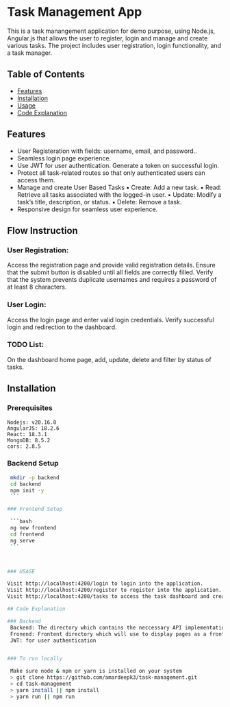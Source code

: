 # Task Management App

This is a task manangement application for demo purpose, using Node.js, Angular.js that allows the user to register, login and manage and create various tasks. The project includes user registration, login functionality, and a task manager.

## Table of Contents

- [Features](#features)
- [Installation](#installation)
- [Usage](#usage)
- [Code Explanation](#code-explanation)


## Features

- User Registeration with fields: username, email, and password..
- Seamless login page experience.
- Use JWT for user authentication. Generate a token on successful login.
- Protect all task-related routes so that only authenticated users can access them.
- Manage and create User Based Tasks
    ▪ Create: Add a new task. 
    ▪ Read: Retrieve all tasks associated with the logged-in user. 
    ▪ Update: Modify a task’s title, description, or status. 
    ▪ Delete: Remove a task.
- Responsive design for seamless user experience.


## Flow Instruction
### User Registration:
Access the registration page and provide valid registration details. Ensure that the submit button is disabled until all fields are correctly filled. Verify that the system prevents duplicate usernames and requires a password of at least 8 characters.

### User Login:
Access the login page and enter valid login credentials. Verify successful login and redirection to the dashboard.

### TODO List:
On the dashboard home page, add, update, delete and filter by status of tasks.

## Installation

### Prerequisites

    Nodejs: v20.16.0
    AngularJS: 18.2.6
    React: 18.3.1
    MongoDB: 8.5.2
    cors: 2.8.5

### Backend Setup

   ```bash
    mkdir -p backend
    cd backend
    npm init -y
    ```

### Frontend Setup

    ```bash
    ng new frontend
    cd frontend
    ng serve
    ```



### USAGE

Visit http://localhost:4200/login to login into the application.
Visit http://localhost:4200/register to register into the application.
Visit http://localhost:4200/tasks to access the task dashboard and create user tasks.

## Code Explanation

### Backend
    Backend: The directory which contains the neccessary API implementation
    Fronend: Frontent directory which will use to display pages as a frontend.
    JWT: for user authentication


### To run locally

    Make sure node & npm or yarn is installed on your system
    > git clone https://github.com/amardeepk3/task-management.git
    > cd task-management
    > yarn install || npm install
    > yarn run || npm run
